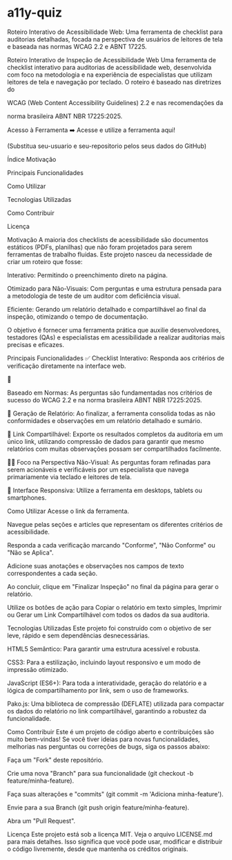 # a11y-quiz
Roteiro Interativo de Acessibilidade Web: Uma ferramenta de checklist para auditorias detalhadas, focada na perspectiva de usuários de leitores de tela e baseada nas normas WCAG 2.2 e ABNT 17225.

Roteiro Interativo de Inspeção de Acessibilidade Web
Uma ferramenta de checklist interativo para auditorias de acessibilidade web, desenvolvida com foco na metodologia e na experiência de especialistas que utilizam leitores de tela e navegação por teclado. O roteiro é baseado nas diretrizes do 

WCAG (Web Content Accessibility Guidelines) 2.2 e nas recomendações da 

norma brasileira ABNT NBR 17225:2025.

Acesso à Ferramenta
➡️ Acesse e utilize a ferramenta aqui!

(Substitua seu-usuario e seu-repositorio pelos seus dados do GitHub)

Índice
Motivação

Principais Funcionalidades

Como Utilizar

Tecnologias Utilizadas

Como Contribuir

Licença

Motivação
A maioria dos checklists de acessibilidade são documentos estáticos (PDFs, planilhas) que não foram projetados para serem ferramentas de trabalho fluidas. Este projeto nasceu da necessidade de criar um roteiro que fosse:

Interativo: Permitindo o preenchimento direto na página.

Otimizado para Não-Visuais: Com perguntas e uma estrutura pensada para a metodologia de teste de um auditor com deficiência visual.

Eficiente: Gerando um relatório detalhado e compartilhável ao final da inspeção, otimizando o tempo de documentação.

O objetivo é fornecer uma ferramenta prática que auxilie desenvolvedores, testadores (QAs) e especialistas em acessibilidade a realizar auditorias mais precisas e eficazes.

Principais Funcionalidades
✅ Checklist Interativo: Responda aos critérios de verificação diretamente na interface web.

📜 

Baseado em Normas: As perguntas são fundamentadas nos critérios de sucesso do WCAG 2.2 e na norma brasileira ABNT NBR 17225:2025.

📄 Geração de Relatório: Ao finalizar, a ferramenta consolida todas as não conformidades e observações em um relatório detalhado e sumário.

🔗 Link Compartilhável: Exporte os resultados completos da auditoria em um único link, utilizando compressão de dados para garantir que mesmo relatórios com muitas observações possam ser compartilhados facilmente.

🧑‍💻 Foco na Perspectiva Não-Visual: As perguntas foram refinadas para serem acionáveis e verificáveis por um especialista que navega primariamente via teclado e leitores de tela.

📱 Interface Responsiva: Utilize a ferramenta em desktops, tablets ou smartphones.

Como Utilizar
Acesse o link da ferramenta.

Navegue pelas seções e articles que representam os diferentes critérios de acessibilidade.

Responda a cada verificação marcando "Conforme", "Não Conforme" ou "Não se Aplica".

Adicione suas anotações e observações nos campos de texto correspondentes a cada seção.

Ao concluir, clique em "Finalizar Inspeção" no final da página para gerar o relatório.

Utilize os botões de ação para Copiar o relatório em texto simples, Imprimir ou Gerar um Link Compartilhável com todos os dados da sua auditoria.

Tecnologias Utilizadas
Este projeto foi construído com o objetivo de ser leve, rápido e sem dependências desnecessárias.

HTML5 Semântico: Para garantir uma estrutura acessível e robusta.

CSS3: Para a estilização, incluindo layout responsivo e um modo de impressão otimizado.

JavaScript (ES6+): Para toda a interatividade, geração do relatório e a lógica de compartilhamento por link, sem o uso de frameworks.

Pako.js: Uma biblioteca de compressão (DEFLATE) utilizada para compactar os dados do relatório no link compartilhável, garantindo a robustez da funcionalidade.

Como Contribuir
Este é um projeto de código aberto e contribuições são muito bem-vindas! Se você tiver ideias para novas funcionalidades, melhorias nas perguntas ou correções de bugs, siga os passos abaixo:

Faça um "Fork" deste repositório.

Crie uma nova "Branch" para sua funcionalidade (git checkout -b feature/minha-feature).

Faça suas alterações e "commits" (git commit -m 'Adiciona minha-feature').

Envie para a sua Branch (git push origin feature/minha-feature).

Abra um "Pull Request".

Licença
Este projeto está sob a licença MIT. Veja o arquivo LICENSE.md para mais detalhes. Isso significa que você pode usar, modificar e distribuir o código livremente, desde que mantenha os créditos originais.


